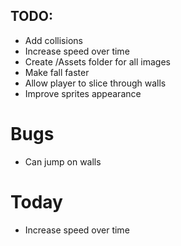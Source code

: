 ## TODO: 
- Add collisions 
- Increase speed over time
- Create /Assets folder for all images
- Make fall faster
- Allow player to slice through walls
- Improve sprites appearance

# Bugs
- Can jump on walls

# Today
- Increase speed over time